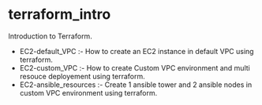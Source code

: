 # terraform_intro
Introduction to Terraform.

- EC2-default_VPC :- How to create an EC2 instance in default VPC using terraform.
- EC2-custom_VPC :- How to create Custom VPC environment and multi resouce deployement using terraform.
- EC2-ansible_resources :- Create 1 ansible tower and 2 ansible nodes in custom VPC environment using terraform.
